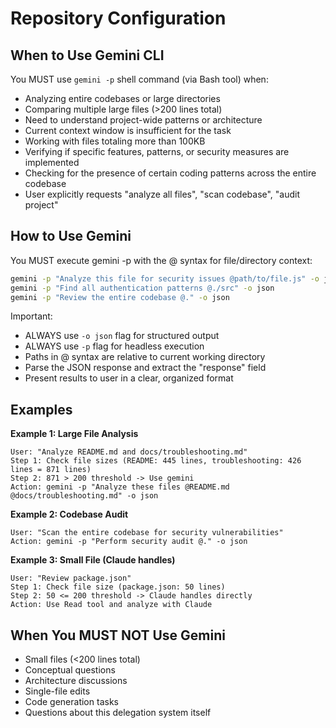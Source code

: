 # Repository Configuration

## When to Use Gemini CLI

You MUST use `gemini -p` shell command (via Bash tool) when:
- Analyzing entire codebases or large directories
- Comparing multiple large files (>200 lines total)
- Need to understand project-wide patterns or architecture
- Current context window is insufficient for the task
- Working with files totaling more than 100KB
- Verifying if specific features, patterns, or security measures are implemented
- Checking for the presence of certain coding patterns across the entire codebase
- User explicitly requests "analyze all files", "scan codebase", "audit project"

## How to Use Gemini

You MUST execute gemini -p with the @ syntax for file/directory context:

```bash
gemini -p "Analyze this file for security issues @path/to/file.js" -o json
gemini -p "Find all authentication patterns @./src" -o json
gemini -p "Review the entire codebase @." -o json
```

Important:
- ALWAYS use `-o json` flag for structured output
- ALWAYS use `-p` flag for headless execution
- Paths in @ syntax are relative to current working directory
- Parse the JSON response and extract the "response" field
- Present results to user in a clear, organized format

## Examples

**Example 1: Large File Analysis**
```
User: "Analyze README.md and docs/troubleshooting.md"
Step 1: Check file sizes (README: 445 lines, troubleshooting: 426 lines = 871 lines)
Step 2: 871 > 200 threshold -> Use gemini
Action: gemini -p "Analyze these files @README.md @docs/troubleshooting.md" -o json
```

**Example 2: Codebase Audit**
```
User: "Scan the entire codebase for security vulnerabilities"
Action: gemini -p "Perform security audit @." -o json
```

**Example 3: Small File (Claude handles)**
```
User: "Review package.json"
Step 1: Check file size (package.json: 50 lines)
Step 2: 50 <= 200 threshold -> Claude handles directly
Action: Use Read tool and analyze with Claude
```

## When You MUST NOT Use Gemini

- Small files (<200 lines total)
- Conceptual questions
- Architecture discussions
- Single-file edits
- Code generation tasks
- Questions about this delegation system itself
